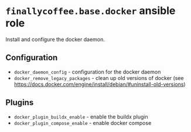 # `finallycoffee.base.docker` ansible role

Install and configure the docker daemon.

## Configuration

- `docker_daemon_config` - configuration for the docker daemon
- `docker_remove_legacy_packages` - clean up old versions of docker (see https://docs.docker.com/engine/install/debian/#uninstall-old-versions)

## Plugins

- `docker_plugin_buildx_enable` - enable the buildx plugin
- `docker_plugin_compose_enable` - enable docker compose
